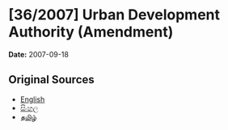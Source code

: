 # [36/2007] Urban Development Authority	(Amendment)

**Date:** 2007-09-18

## Original Sources

- [English](https://documents.gov.lk/view/acts/2007/9/36-2007_E.pdf)
- [සිංහල](https://documents.gov.lk/view/acts/2007/9/36-2007_S.pdf)
- [தமிழ்](https://documents.gov.lk/view/acts/2007/9/36-2007_T.pdf)
